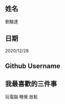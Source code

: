 姓名
----
劉駿達

日期
----
2020/12/28

Github Username
---------------


我最喜歡的三件事
---------------
玩電腦 睡覺 放鬆




